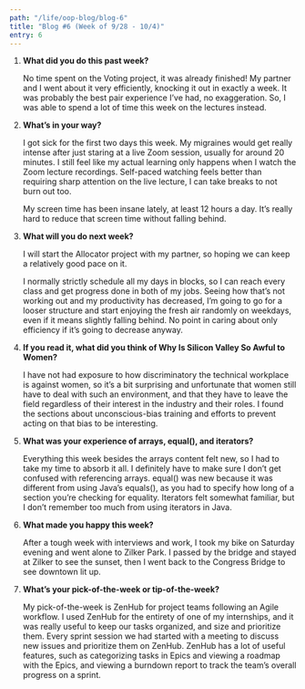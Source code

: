 ```yaml
---
path: "/life/oop-blog/blog-6"
title: "Blog #6 (Week of 9/28 - 10/4)"
entry: 6
---
```


1. **What did you do this past week?**

    No time spent on the Voting project, it was already finished! My partner and I went about it very efficiently, knocking it out in exactly a week. It was probably the best pair experience I’ve had, no exaggeration. So, I was able to spend a lot of time this week on the lectures instead.

1. **What’s in your way?**

    I got sick for the first two days this week. My migraines would get really intense after just staring at a live Zoom session, usually for around 20 minutes. I still feel like my actual learning only happens when I watch the Zoom lecture recordings. Self-paced watching feels better than requiring sharp attention on the live lecture, I can take breaks to not burn out too.

    My screen time has been insane lately, at least 12 hours a day. It’s really hard to reduce that screen time without falling behind.

1. **What will you do next week?**

    I will start the Allocator project with my partner, so hoping we can keep a relatively good pace on it.

    I normally strictly schedule all my days in blocks, so I can reach every class and get progress done in both of my jobs. Seeing how that’s not working out and my productivity has decreased, I’m going to go for a looser structure and start enjoying the fresh air randomly on weekdays, even if it means slightly falling behind. No point in caring about only efficiency if it’s going to decrease anyway.

1. **If you read it, what did you think of Why Is Silicon Valley So Awful to Women?**

    I have not had exposure to how discriminatory the technical workplace is against women, so it’s a bit surprising and unfortunate that women still have to deal with such an environment, and that they have to leave the field regardless of their interest in the industry and their roles. I found the sections about unconscious-bias training and efforts to prevent acting on that bias to be interesting.

1. **What was your experience of arrays, equal(), and iterators?**

    Everything this week besides the arrays content felt new, so I had to take my time to absorb it all. I definitely have to make sure I don’t get confused with referencing arrays. equal() was new because it was different from using Java’s equals(), as you had to specify how long of a section you’re checking for equality. Iterators felt somewhat familiar, but I don’t remember too much from using iterators in Java.

1. **What made you happy this week?**

    After a tough week with interviews and work, I took my bike on Saturday evening and went alone to Zilker Park. I passed by the bridge and stayed at Zilker to see the sunset, then I went back to the Congress Bridge to see downtown lit up.

1. **What’s your pick-of-the-week or tip-of-the-week?**

    My pick-of-the-week is ZenHub for project teams following an Agile workflow. I used ZenHub for the entirety of one of my internships, and it was really useful to keep our tasks organized, and size and prioritize them. Every sprint session we had started with a meeting to discuss new issues and prioritize them on ZenHub. ZenHub has a lot of useful features, such as categorizing tasks in Epics and viewing a roadmap with the Epics, and viewing a burndown report to track the team’s overall progress on a sprint.